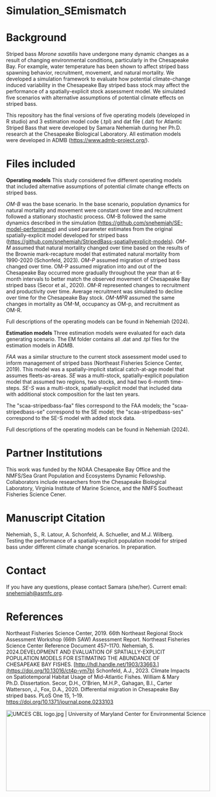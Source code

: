 # Simulation_SEmismatch

# Background
Striped bass *Morone saxatilis* have undergone many dynamic changes as a result of changing environmental conditions, particularly in the Chesapeake Bay. For example, water temperature has been shown to affect striped bass spawning behavior, recruitment, movement, and natural mortality. We developed a simulation framework to evaluate how potential climate-change induced variability in the Chesapeake Bay striped bass stock may affect the performance of a spatially-explicit stock assessment model. We simulated five scenarios with alternative assumptions of potential climate effects on striped bass. 

This repository has the final versions of five operating models (developed in R studio) and 3 estimation model code (.tpl) and dat file (.dat) for  Atlantic Striped Bass that were developed by Samara Nehemiah during her Ph.D. research at the Chesapeake Biological Laboratory. All estimation models were developed in ADMB (https://www.admb-project.org/). 

# Files included

**Operating models**
This study considered five different operating models that included alternative assumptions of potential climate change effects on striped bass. 

*OM-B* was the base scenario. In the base scenario, population dynamics for natural mortality and movement were constant over time and recruitment followed a stationary stochastic process. OM-B followed the same dynamics described in the simulation (https://github.com/snehemiah/SE-model-performance) and used parameter estimates from the original spatially-explicit model developed for striped bass (https://github.com/snehemiah/StripedBass-spatiallyexplicit-models). 
*OM-M*   assumed that natural mortality changed over time based on the results of the Brownie mark-recapture model that estimated natural mortality from 1990-2020 (Schonfeld, 2023).
*OM-P* assumed migration of striped bass changed over time. OM-P assumed migration into and out of the Chesapeake Bay occurred more gradually throughout the year than at 6-month intervals to better match the observed movement of Chesapeake Bay striped bass (Secor et al., 2020).
*OM-R* represented changes to recruitment and productivity over time. Average recruitment was simulated to decline over time for the Chesapeake Bay stock.
*OM-MPR* assumed the same changes in mortality as OM-M, occupancy as OM-p, and recruitment as OM-R.

Full descriptions of the operating models can be found in Nehemiah (2024). 

**Estimation models**
Three estimation models were evaluated for each data generating scenario. The EM folder contains all .dat and .tpl files for the estimation models in ADMB. 

*FAA* was a similar structure to the current stock assessment model used to inform management of striped bass (Northeast Fisheries Science Center, 2019). This model was a spatially-implicit statical catch-at-age model that assumes fleets-as-areas. 
*SE* was a multi-stock, spatially-explicit population model that assumed two regions, two stocks, and had two 6-month time-steps.
*SE-S* was a multi-stock, spatially-explicit model that included data with additional stock composition for the last ten years.

The "scaa-stripedbass-faa" files correspond to the FAA models; the "scaa-stripedbass-se" correspond to the SE model; the "scaa-stripedbass-ses" correspond to the SE-S model with added stock data.

Full descriptions of the operating models can be found in Nehemiah (2024). 


# Partner Institutions
This work was funded by the NOAA Chesapeake Bay Office and the NMFS/Sea Grant Population and Ecosystems Dynamic Fellowship. Collaborators include researchers from the Chesapeake Biological Laboratory, Virginia Institute of Marine Science, and the NMFS Southeast Fisheries Science Cener. 

# Manuscript Citation
Nehemiah, S., R. Latour, A. Schonfeld, A. Schueller, and M.J. Wilberg. Testing the performance of a spatially-explicit population model for striped bass under different climate change scenarios. In preparation.

# Contact
If you have any questions, please contact Samara (she/her). Current email: snehemiah@asmfc.org. 

# References
Northeast Fisheries Science Center, 2019. 66th Northeast Regional Stock Assessment Workshop (66th SAW) Assessment Report. Northeast Fisheries Science Center Reference Document 457–1170.
Nehemiah, S. 2024.DEVELOPMENT AND EVALUATION OF SPATIALLY-EXPLICIT POPULATION MODELS FOR ESTIMATING THE ABUNDANCE OF CHESAPEAKE BAY FISHES. [http://hdl.handle.net/1903/33663.](https://doi.org/10.13016/ct4p-ym7b)
Schonfeld, A.J., 2023. Climate Impacts on Spatiotemporal Habitat Usage of Mid-Atlantic Fishes. William & Mary Ph.D. Dissertation.
Secor, D.H., O’Brien, M.H.P., Gahagan, B.I., Carter Watterson, J., Fox, D.A., 2020. Differential migration in Chesapeake Bay striped bass. PLoS One 15, 1–19. https://doi.org/10.1371/journal.pone.0233103

<img src="https://www.umces.edu/sites/default/files/UMCES-CBL-logo.jpg" jsaction="" class="sFlh5c pT0Scc iPVvYb" style="max-width: 600px; height: 221px; margin: 0px; width: 557px;" alt="UMCES CBL logo.jpg | University of Maryland Center for Environmental Science" jsname="kn3ccd" aria-hidden="false">
